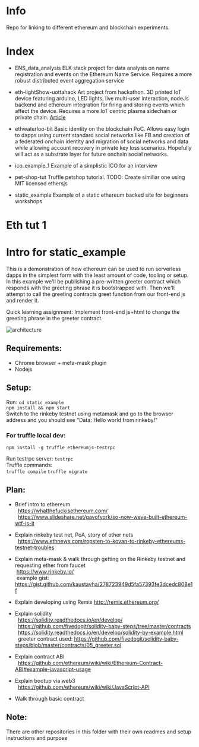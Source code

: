 # Info

Repo for linking to different ethereum and blockchain experiments.

# Index

- ENS_data_analysis
ELK stack project for data analysis on name registration and events on the Ethereum Name Service. Requires a more robust distributed event aggregation service  

- eth-lightShow-uottahack
Art project from hackathon. 3D printed IoT device featuring arduino, LED lights, live multi-user interaction, nodeJs backend and ethereum integration for firing and storing events which affect the device. Requires a more IoT centric plasma sidechain or private chain. [Article](https://medium.com/@kaustavha/lightshow-ethereum-iot-device-uottahack-72b27f903545)  

- ethwaterloo-bit
Basic identity on the blockchain PoC. Allows easy login to dapps using current standard social networks like FB and creation of a federated onchain identity and migration of social networks and data while allowing account recovery in private key loss scenarios. Hopefully will act as a substrate layer for future onchain social networks. 

- ico_example_1
Example of a simplistic ICO for an interview

- pet-shop-tut
Truffle petshop tutorial. TODO: Create similiar one using MIT licensed ethersjs

- static_example
Example of a static ethereum backed site for beginners workshops  

# Eth tut 1

# Intro for static_example

This is a demonstration of how ethereum can be used to run serverless dapps in the simplest form with the least amount of code, tooling or setup.  
In this example we'll be publishing a pre-written greeter contract which responds with the greeting phrase it is bootstrapped with. Then we'll attempt to call the greeting contracts greet function from our front-end js and render it.   

Quick learning assignment: Implement front-end js+html to change the greeting phrase in the greeter contract.

![architecture](https://cdn-images-1.medium.com/max/1600/1*y7Cdz1uGBGLxZ3ekIE13RA.png)

## Requirements:
  - Chrome browser + meta-mask plugin
  - Nodejs

## Setup:
Run:
`cd static_example`  
`npm install && npm start`  
Switch to the rinkeby testnet using metamask and go to the browser address and you should see "Data: Hello world from rinkeby!"

### For truffle local dev:
```
npm install -g truffle ethereumjs-testrpc
```
Run testrpc server: `testrpc`  
Truffle commands:  
`truffle compile`
`truffle migrate`

## Plan:
 - Brief intro to ethereum    
   https://whatthefuckisethereum.com/   
   https://www.slideshare.net/gavofyork/so-now-weve-built-ethereum-wtf-is-it  

 - Explain rinkeby test net, PoA, story of other nets   
   https://www.ethnews.com/ropsten-to-kovan-to-rinkeby-ethereums-testnet-troubles

 - Explain meta-mask & walk through getting on the Rinkeby testnet and requesting ether from faucet   
  https://www.rinkeby.io/    
  example gist: https://gist.github.com/kaustavha/278723949d5fa57393fe3dcedc808e1f  

 - Explain developing using Remix
   http://remix.ethereum.org/

 - Explain solidity   
   https://solidity.readthedocs.io/en/develop/     
   https://github.com/fivedogit/solidity-baby-steps/tree/master/contracts   
   https://solidity.readthedocs.io/en/develop/solidity-by-example.html    
   greeter contract used: https://github.com/fivedogit/solidity-baby-steps/blob/master/contracts/05_greeter.sol  

 - Explain contract ABI   
   https://github.com/ethereum/wiki/wiki/Ethereum-Contract-ABI#example-javascript-usage  

 - Explain bootup via web3    
   https://github.com/ethereum/wiki/wiki/JavaScript-API    
 - Walk through basic contract   

## Note:
There are other repositories in this folder with their own readmes and setup instructions and purpose
